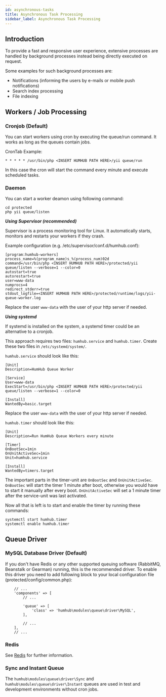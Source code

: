 ```yaml
---
id: asynchronous-tasks
title: Asynchronous Task Processing
sidebar_label: Asynchronous Task Processing
---
```


Introduction
------------

To provide a fast and responsive user experience, extensive processes are handled by background processes instead being directly executed on request. 

Some examples for such background processes are:

- Notifications (informing the users by e-mails or mobile push notifications) 
- Search index processing
- File indexing


Workers / Job Processing
------------------------

### Cronjob (Default)

You can start workers using cron by executing the queue/run command. It works as long as the queues contain jobs.

CronTab Example:

```
* * * * * /usr/bin/php <INSERT HUMHUB PATH HERE>/yii queue/run
```

In this case the cron will start the command every minute and execute scheduled tasks.


### Daemon 

You can start a worker deamon using following command:

```
cd protected
php yii queue/listen
```

***Using Supervisor (recommended)***

Supervisor is a process monitoring tool for Linux. It automatically starts, monitors and restarts your workers if they crash. 

Example configuration (e.g. /etc/supervisor/conf.d/humhub.conf):

```
[program:humhub-workers]
process_name=%(program_name)s_%(process_num)02d
command=/usr/bin/php <INSERT HUMHUB PATH HERE>/protected/yii queue/listen --verbose=1 --color=0
autostart=true
autorestart=true
user=www-data
numprocs=4
redirect_stderr=true
stdout_logfile=<INSERT HUMHUB PATH HERE>/protected/runtime/logs/yii-queue-worker.log
```
Replace the user `www-data` with the user of your http server if needed.

***Using systemd***

If systemd is installed on the system, a systemd timer could be an alternative to a cronjob.

This approach requires two files: `humhub.service` and `humhub.timer`. Create these two files in `/etc/systemd/system/`.

`humhub.service` should look like this:

```
[Unit]
Description=HumHub Queue Worker

[Service]
User=www-data
ExecStart=/usr/bin/php <INSERT HUMHUB PATH HERE>/protected/yii queue/listen --verbose=1 --color=0

[Install]
WantedBy=basic.target
```

Replace the user `www-data` with the user of your http server if needed.

`humhub.timer` should look like this:

```
[Unit]
Description=Run HumHub Queue Workers every minute

[Timer]
OnBootSec=1min
OnUnitActiveSec=1min
Unit=humhub.service

[Install]
WantedBy=timers.target
```

The important parts in the timer-unit are `OnBootSec` and `OnUnitActiveSec`.
`OnBootSec` will start the timer 1 minute after boot, otherwise you would have to start it manually after every boot.
`OnUnitActiveSec` will set a 1 minute timer after the service-unit was last activated.

Now all that is left is to start and enable the timer by running these commands:

```
systemctl start humhub.timer
systemctl enable humhub.timer
```

Queue Driver
------------

### MySQL Database Driver (Default)

If you don't have Redis or any other supported queuing software (RabbitMQ, Beanstalk or Gearman) running, this is the recommended driver.
To enable this driver you need to add following block to your local configuration file (protected/config/common.php):

```
    // ...
    'components' => [
        // ...

        'queue' => [
            'class' => 'humhub\modules\queue\driver\MySQL',
        ],
        
        // ...
    ],
    // ...

```
### Redis 

See [Redis](redis.md) for further information.


### Sync and Instant Queue

The `humhub\modules\queue\driver\Sync` and `humhub\modules\queue\driver\Instant` queues are used in test and development environments without cron jobs.
